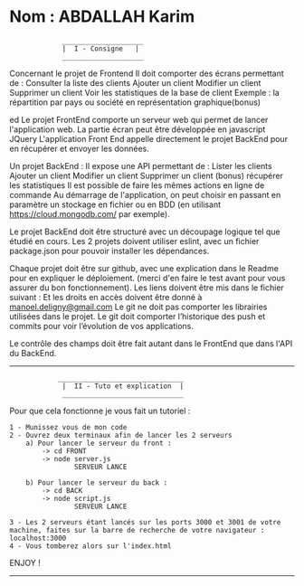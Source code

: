 # Nom : ABDALLAH Karim
                 ____________________
                 |  I - Consigne   |
                 ____________________

Concernant le projet de Frontend Il doit comporter des écrans permettant de : 
    Consulter la liste des clients 
    Ajouter un client 
    Modifier un client 
    Supprimer un client 
    Voir les statistiques de la base de client Exemple : la répartition par pays ou société en représentation graphique(bonus) 

ed
Le projet FrontEnd comporte un serveur web qui permet de lancer l'application web. La partie écran peut être développée en javascript JQuery L'application Front End appelle directement le projet BackEnd pour en récupérer et envoyer les données.


Un projet BackEnd : Il expose une API permettant de : 
    Lister les clients 
    Ajouter un client 
    Modifier un client 
    Supprimer un client 
    (bonus) récupérer les statistiques 
    Il est possible de faire les mêmes actions en ligne de commande 
    Au démarrage de l'application, on peut choisir en passant en paramètre un stockage en fichier ou en BDD (en utilisant https://cloud.mongodb.com/ par exemple).

Le projet BackEnd doit être structuré avec un découpage logique tel que étudié en cours. Les 2 projets doivent utiliser eslint, avec un fichier package.json pour pouvoir installer les dépendances.

Chaque projet doit être sur github, avec une explication dans le Readme pour en expliquer le déploiement. (merci d'en faire le test avant pour vous assurer du bon fonctionnement). Les liens doivent être mis dans le fichier suivant : Et les droits en accès doivent être donné à manoel.deligny@gmail.com Le git ne doit pas comporter les librairies utilisées dans le projet. Le git doit comporter l’historique des push et commits pour voir l’évolution de vos applications.

Le contrôle des champs doit être fait autant dans le FrontEnd que dans l'API du BackEnd.

________________________________________________________

                _______________________________
                 |  II - Tuto et explication  |
                 ______________________________

Pour que cela fonctionne je vous fait un tutoriel :

    1 - Munissez vous de mon code 
    2 - Ouvrez deux terminaux afin de lancer les 2 serveurs 
        a) Pour lancer le serveur du front : 
            -> cd FRONT
            -> node server.js
                    SERVEUR LANCE
        
        b) Pour lancer le serveur du back :
            -> cd BACK
            -> node script.js
                    SERVEUR LANCE

    3 - Les 2 serveurs étant lancés sur les ports 3000 et 3001 de votre machine, faites sur la barre de recherche de votre navigateur : localhost:3000
    4 - Vous tomberez alors sur l'index.html

ENJOY !
______________________________________________________